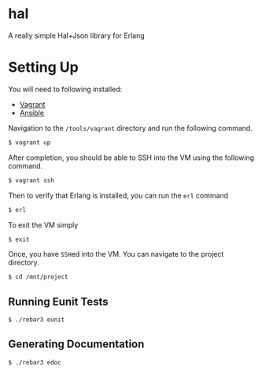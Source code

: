 # hal
A really simple Hal+Json library for Erlang

# Setting Up

You will need to following installed:

- [Vagrant](https://www.vagrantup.com)
- [Ansible](https://www.ansible.com/)

Navigation to the `/tools/vagrant` directory and run the following command.

```bash
$ vagrant up
```

After completion, you should be able to SSH into the VM using the following command.

```bash
$ vagrant ssh
```

Then to verify that Erlang is installed, you can run the `erl` command

```bash
$ erl
```

To exit the VM simply

```bash
$ exit
```

Once, you have `SSH`ed into the VM. You can navigate to the project directory.

```bash
$ cd /mnt/project
```

## Running Eunit Tests

```bash
$ ./rebar3 eunit
```

## Generating Documentation

```bash
$ ./rebar3 edoc
```
